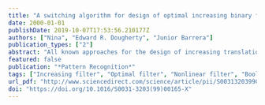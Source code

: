 ```yaml
---
title: "A switching algorithm for design of optimal increasing binary filters over large windows"
date: 2000-01-01
publishDate: 2019-10-07T17:53:56.210177Z
authors: ["Nina", "Edward R. Dougherty", "Junior Barrera"]
publication_types: ["2"]
abstract: "All known approaches for the design of increasing translation-invariant binary window filters involve combinatoric searches. This paper proposes a new switching algorithm having the advantage that the search is over a smaller set than other algorithms. Beginning with an estimate from image realizations of the optimal generic (nonincreasing) window function, the algorithm switches (exchanges) a set of observation vectors (templates) between the optimal function's kernel and the kernel's complement. There are many such “switching sets” that provide a kernel defining an increasing filter. The optimal increasing filter is the one corresponding to the switching set that produces the minimal increase in error over the optimal generic filter. The core of the search problem is the inversion set of the optimal filter. The inversion set is composed of all vectors in the kernel lying beneath a nonkernel vector in the lattice of observation vectors and all nonkernel vectors lying above a kernel vector. The new algorithm, which is based on an error-related greedy property, recursively eliminates the inversion set until the optimal increasing filter is obtained. For purposes of computational efficiency, the actual implementation may be based on a relaxation of the original construction, so that the result may be based on a relaxation of the original construction, so that the result may be suboptimal. For the various models tested, the relaxed algorithm has proven to be optimal or very close to optimal. Besides its good estimation precision, the new algorithm has three noteworthy properties: first, it is applicable to relatively large windows; second, it operates directly on the input data via estimates of the determining conditional probabilities; and third, the degree of relaxation serves as an input parameter to the algorithm, so that computation time can be bounded for large windows and the algorithm can run to full optimality for small windows."
featured: false
publication: "*Pattern Recognition*"
tags: ["Increasing filter", "Optimal filter", "Nonlinear filter", "Boolean lattice", "Switching algorithm", "Greedy algorithm"]
url_pdf: "http://www.sciencedirect.com/science/article/pii/S003132039900165X"
doi: "https://doi.org/10.1016/S0031-3203(99)00165-X"
---
```


